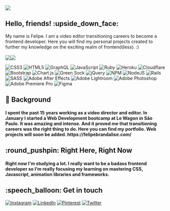 <img align="center" src="https://user-images.githubusercontent.com/25259768/167254815-921c43b4-3742-4e05-b85b-6c3ed7a0ac05.png">

 
<h2>Hello, friends! :upside_down_face:</h2>
My name is Felipe. I am a video editor transitioning careers to become a frontend developer. 
Here you will find my personal projects created to further my knowledge on the exciting realm of frontend(less). :)
<br></br>

<div style="display: flex; flex-direction: row; align-items: center">
 <img class="img" src="https://github-readme-stats.vercel.app/api/top-langs/?username=hopippolla&theme=radical&layout=compact" />
  <img class="img" src="https://github-readme-stats.vercel.app/api?username=hopippolla&show_icons=true&theme=radical" />
</div>


![CSS3](https://img.shields.io/badge/css3-%231572B6.svg?style=for-the-badge&logo=css3&logoColor=white) ![HTML5](https://img.shields.io/badge/html5-%23E34F26.svg?style=for-the-badge&logo=html5&logoColor=white) ![GraphQL](https://img.shields.io/badge/-GraphQL-E10098?style=for-the-badge&logo=graphql&logoColor=white) ![JavaScript](https://img.shields.io/badge/javascript-%23323330.svg?style=for-the-badge&logo=javascript&logoColor=%23F7DF1E) ![Ruby](https://img.shields.io/badge/ruby-%23CC342D.svg?style=for-the-badge&logo=ruby&logoColor=white) ![Heroku](https://img.shields.io/badge/heroku-%23430098.svg?style=for-the-badge&logo=heroku&logoColor=white) ![Cloudflare](https://img.shields.io/badge/Cloudflare-F38020?style=for-the-badge&logo=Cloudflare&logoColor=white) ![Bootstrap](https://img.shields.io/badge/bootstrap-%23563D7C.svg?style=for-the-badge&logo=bootstrap&logoColor=white) ![Chart.js](https://img.shields.io/badge/chart.js-F5788D.svg?style=for-the-badge&logo=chart.js&logoColor=white) ![Green Sock](https://img.shields.io/badge/green%20sock-88CE02?style=for-the-badge&logo=greensock&logoColor=white) ![jQuery](https://img.shields.io/badge/jquery-%230769AD.svg?style=for-the-badge&logo=jquery&logoColor=white) ![NPM](https://img.shields.io/badge/NPM-%23000000.svg?style=for-the-badge&logo=npm&logoColor=white) ![NodeJS](https://img.shields.io/badge/node.js-6DA55F?style=for-the-badge&logo=node.js&logoColor=white) ![Rails](https://img.shields.io/badge/rails-%23CC0000.svg?style=for-the-badge&logo=ruby-on-rails&logoColor=white) ![SASS](https://img.shields.io/badge/SASS-hotpink.svg?style=for-the-badge&logo=SASS&logoColor=white) ![Adobe After Effects](https://img.shields.io/badge/Adobe%20After%20Effects-9999FF.svg?style=for-the-badge&logo=Adobe%20After%20Effects&logoColor=white) ![Adobe Lightroom](https://img.shields.io/badge/Adobe%20Lightroom-31A8FF.svg?style=for-the-badge&logo=Adobe%20Lightroom&logoColor=white) ![Adobe Photoshop](https://img.shields.io/badge/adobephotoshop-%2331A8FF.svg?style=for-the-badge&logo=adobephotoshop&logoColor=white) ![Adobe Premiere Pro](https://img.shields.io/badge/Adobe%20Premiere%20Pro-9999FF.svg?style=for-the-badge&logo=Adobe%20Premiere%20Pro&logoColor=white) 	![Figma](https://img.shields.io/badge/figma-%23F24E1E.svg?style=for-the-badge&logo=figma&logoColor=white)

<h2> 🔭 Background </h2>
<h4>I spent the past 15 years working as a video director and editor.
In January I started a Web Development bootcamp at Le Wagon in São Paulo. It was amazing and intense. And it proved me that transitioning careers was the right thing to do. 
Here you can find my portfolio. Web projects will soon be added. https://felipebrandalise.com/
</h4>

<h2> :round_pushpin: Right Here, Right Now  </h2>
<h4>Right now I'm studying a lot. I really want to be a badass frontend developer so I'm really focusing my learning on mastering CSS, Javascript, animation libraries and frameworks.</h4> 

<h2> :speech_balloon: Get in touch</h2>

[![Instagram](https://img.shields.io/badge/Instagram-%23E4405F.svg?logo=Instagram&logoColor=white)](https://instagram.com/febrandalise) [![LinkedIn](https://img.shields.io/badge/LinkedIn-%230077B5.svg?logo=linkedin&logoColor=white)](https://linkedin.com/in/febrandalise) [![Pinterest](https://img.shields.io/badge/Pinterest-%23E60023.svg?logo=Pinterest&logoColor=white)](https://pinterest.com/chaotisch) [![Twitter](https://img.shields.io/badge/Twitter-%231DA1F2.svg?logo=Twitter&logoColor=white)](https://twitter.com/mossfromwork) 






